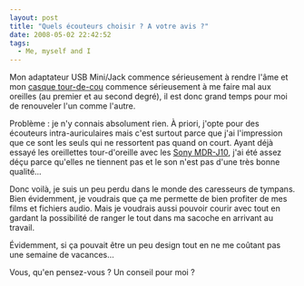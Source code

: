 ```yaml
---
layout: post
title: "Quels écouteurs choisir ? A votre avis ?"
date: 2008-05-02 22:42:52
tags:
  - Me, myself and I
---
```


Mon adaptateur USB Mini/Jack commence sérieusement à rendre l'âme et mon [casque tour-de-cou](http://www.amazon.fr/Creative-Casque-audio-HQ-80/dp/B000JU9N5Y/ref=sr_1_7?ie=UTF8&amp;s=electronics&amp;qid=1209761138&amp;sr=1-7) commence sérieusement à me faire mal aux oreilles (au premier et au second degré), il est donc grand temps pour moi de renouveler l'un comme l'autre.

<!-- more -->

Problème&nbsp;: je n'y connais absolument rien. À priori, j'opte pour des écouteurs intra-auriculaires mais c'est surtout parce que j'ai l'impression que ce sont les seuls qui ne ressortent pas quand on court. Ayant déjà essayé les oreillettes tour-d'oreille avec les [Sony MDR-J10](http://www.amazon.fr/Sony-Ecouteurs-intra-auriculaires-MDR-J10L-Couleur/dp/B00007EDM8), j'ai été assez déçu parce qu'elles ne tiennent pas et le son n'est pas d'une très bonne qualité…

Donc voilà, je suis un peu perdu dans le monde des caresseurs de tympans. Bien évidemment, je voudrais que ça me permette de bien profiter de mes films et fichiers audio. Mais je voudrais aussi pouvoir courir avec tout en gardant la possibilité de ranger le tout dans ma sacoche en arrivant au travail.

Évidemment, si ça pouvait être un peu design tout en ne me coûtant pas une semaine de vacances…

Vous, qu'en pensez-vous&nbsp;? Un conseil pour moi&nbsp;?
